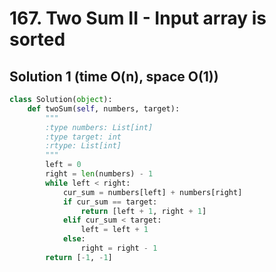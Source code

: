 # 167. Two Sum II - Input array is sorted

## Solution 1 (time O(n), space O(1))

```python
class Solution(object):
    def twoSum(self, numbers, target):
        """
        :type numbers: List[int]
        :type target: int
        :rtype: List[int]
        """
        left = 0
        right = len(numbers) - 1
        while left < right:
            cur_sum = numbers[left] + numbers[right]
            if cur_sum == target:
                return [left + 1, right + 1]
            elif cur_sum < target:
                left = left + 1
            else:
                right = right - 1
        return [-1, -1]
```
